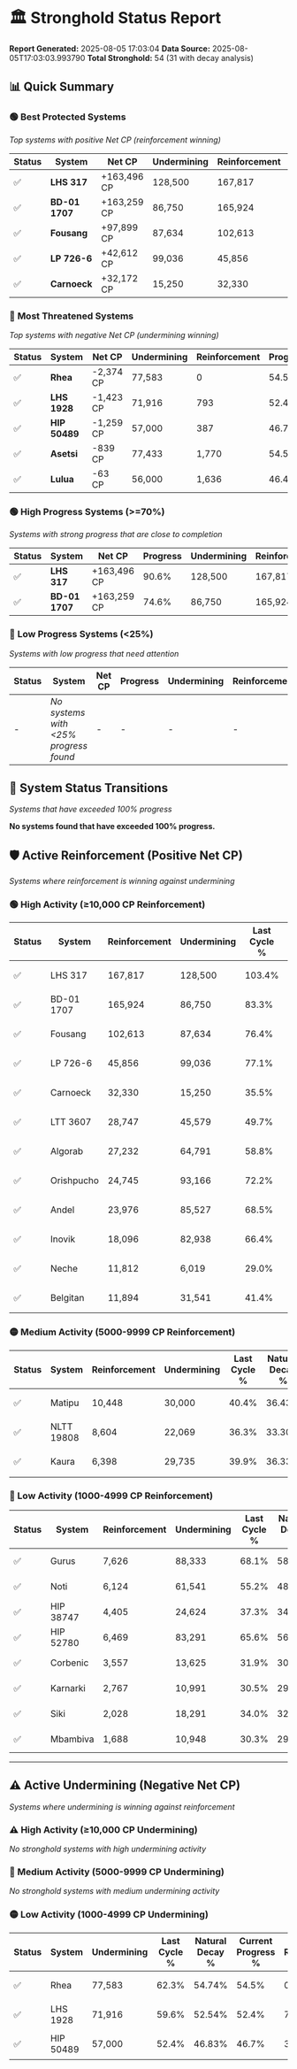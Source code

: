 # 🏛️ Stronghold Status Report

**Report Generated:** 2025-08-05 17:03:04
**Data Source:** 2025-08-05T17:03:03.993790
**Total Stronghold:** 54 (31 with decay analysis)

## 📊 Quick Summary

### 🟢 **Best Protected Systems**
*Top systems with positive Net CP (reinforcement winning)*

| Status | System | Net CP | Undermining | Reinforcement | Progress |
|--------|--------|--------|-------------|---------------|----------|
| ✅ | **LHS 317** | +163,496 CP | 128,500 | 167,817 | 90.6% |
| ✅ | **BD-01 1707** | +163,259 CP | 86,750 | 165,924 | 74.6% |
| ✅ | **Fousang** | +97,899 CP | 87,634 | 102,613 | 67.6% |
| ✅ | **LP 726-6** | +42,612 CP | 99,036 | 45,856 | 67.2% |
| ✅ | **Carnoeck** | +32,172 CP | 15,250 | 32,330 | 34.0% |

### 🔴 **Most Threatened Systems**
*Top systems with negative Net CP (undermining winning)*

| Status | System | Net CP | Undermining | Reinforcement | Progress |
|--------|--------|--------|-------------|---------------|----------|
| ✅ | **Rhea** | -2,374 CP | 77,583 | 0 | 54.5% |
| ✅ | **LHS 1928** | -1,423 CP | 71,916 | 793 | 52.4% |
| ✅ | **HIP 50489** | -1,259 CP | 57,000 | 387 | 46.7% |
| ✅ | **Asetsi** | -839 CP | 77,433 | 1,770 | 54.5% |
| ✅ | **Lulua** | -63 CP | 56,000 | 1,636 | 46.4% |

### 🟢 **High Progress Systems (>=70%)**
*Systems with strong progress that are close to completion*

| Status | System | Net CP | Progress | Undermining | Reinforcement |
|--------|--------|--------|----------|-------------|---------------|
| ✅ | **LHS 317** | +163,496 CP | 90.6% | 128,500 | 167,817 |
| ✅ | **BD-01 1707** | +163,259 CP | 74.6% | 86,750 | 165,924 |

### 🔴 **Low Progress Systems (<25%)**
*Systems with low progress that need attention*

| Status | System | Net CP | Progress | Undermining | Reinforcement |
|--------|--------|--------|----------|-------------|---------------|
| - | *No systems with <25% progress found* | - | - | - | - |
## 🔄 System Status Transitions
*Systems that have exceeded 100% progress*

**No systems found that have exceeded 100% progress.**

## 🛡️ Active Reinforcement (Positive Net CP)
*Systems where reinforcement is winning against undermining*

### 🟢 High Activity (≥10,000 CP Reinforcement)

| Status | System | Reinforcement | Undermining | Last Cycle % | Natural Decay % | Current Progress % | Current CP | Net CP | Activity |
|--------|--------|---------------|-------------|--------------|-----------------|-------------------|------------|--------|----------|
| ✅ | LHS 317 | 167,817 | 128,500 | 103.4% | 74.25% | 90.6% | 905,999 | +163,496 | 🟢 High Reinforcement |
| ✅ | BD-01 1707 | 165,924 | 86,750 | 83.3% | 58.27% | 74.6% | 746,000 | +163,259 | 🟢 High Reinforcement |
| ✅ | Fousang | 102,613 | 87,634 | 76.4% | 57.81% | 67.6% | 675,999 | +97,899 | 🟢 High Reinforcement |
| ✅ | LP 726-6 | 45,856 | 99,036 | 77.1% | 62.94% | 67.2% | 672,000 | +42,612 | 🟢 High Reinforcement |
| ✅ | Carnoeck | 32,330 | 15,250 | 35.5% | 30.78% | 34.0% | 340,000 | +32,172 | 🟢 High Reinforcement |
| ✅ | LTT 3607 | 28,747 | 45,579 | 49.7% | 42.37% | 45.1% | 451,000 | +27,332 | 🟢 High Reinforcement |
| ✅ | Algorab | 27,232 | 64,791 | 58.8% | 49.78% | 52.3% | 523,000 | +25,207 | 🟢 High Reinforcement |
| ✅ | Orishpucho | 24,745 | 93,166 | 72.2% | 60.72% | 62.9% | 629,000 | +21,802 | 🟢 High Reinforcement |
| ✅ | Andel | 23,976 | 85,527 | 68.5% | 57.77% | 59.9% | 599,000 | +21,275 | 🟢 High Reinforcement |
| ✅ | Inovik | 18,096 | 82,938 | 66.4% | 56.60% | 58.1% | 581,000 | +15,033 | 🟢 High Reinforcement |
| ✅ | Neche | 11,812 | 6,019 | 29.0% | 27.21% | 28.4% | 284,000 | +11,915 | 🟢 High Reinforcement |
| ✅ | Belgitan | 11,894 | 31,541 | 41.4% | 37.08% | 38.2% | 382,000 | +11,239 | 🟢 High Reinforcement |

### 🟡 Medium Activity (5000-9999 CP Reinforcement)

| Status | System | Reinforcement | Undermining | Last Cycle % | Natural Decay % | Current Progress % | Current CP | Net CP | Activity |
|--------|--------|---------------|-------------|--------------|-----------------|-------------------|------------|--------|----------|
| ✅ | Matipu | 10,448 | 30,000 | 40.4% | 36.43% | 37.4% | 374,000 | +9,710 | 🟡 Medium Reinforcement |
| ✅ | NLTT 19808 | 8,604 | 22,069 | 36.3% | 33.30% | 34.1% | 341,000 | +7,955 | 🟡 Medium Reinforcement |
| ✅ | Kaura | 6,398 | 29,735 | 39.9% | 36.33% | 36.9% | 369,000 | +5,681 | 🟡 Medium Reinforcement |

### 🔴 Low Activity (1000-4999 CP Reinforcement)

| Status | System | Reinforcement | Undermining | Last Cycle % | Natural Decay % | Current Progress % | Current CP | Net CP | Activity |
|--------|--------|---------------|-------------|--------------|-----------------|-------------------|------------|--------|----------|
| ✅ | Gurus | 7,626 | 88,333 | 68.1% | 58.82% | 59.3% | 593,000 | +4,758 | 🔵 Low Reinforcement |
| ✅ | Noti | 6,124 | 61,541 | 55.2% | 48.57% | 49.0% | 490,000 | +4,311 | 🔵 Low Reinforcement |
| ✅ | HIP 38747 | 4,405 | 24,624 | 37.3% | 34.40% | 34.8% | 348,000 | +3,961 | 🔵 Low Reinforcement |
| ✅ | HIP 52780 | 6,469 | 83,291 | 65.6% | 56.91% | 57.3% | 573,000 | +3,852 | 🔵 Low Reinforcement |
| ✅ | Corbenic | 3,557 | 13,625 | 31.9% | 30.16% | 30.5% | 305,000 | +3,449 | 🔵 Low Reinforcement |
| ✅ | Karnarki | 2,767 | 10,991 | 30.5% | 29.13% | 29.4% | 294,000 | +2,716 | 🔵 Low Reinforcement |
| ✅ | Siki | 2,028 | 18,291 | 34.0% | 32.01% | 32.2% | 322,000 | +1,907 | 🔵 Low Reinforcement |
| ✅ | Mbambiva | 1,688 | 10,948 | 30.3% | 29.05% | 29.2% | 292,000 | +1,487 | 🔵 Low Reinforcement |


---

## ⚠️ Active Undermining (Negative Net CP)
*Systems where undermining is winning against reinforcement*

### ⚠️ High Activity (≥10,000 CP Undermining)

*No stronghold systems with high undermining activity*

### 🔶 Medium Activity (5000-9999 CP Undermining)

*No stronghold systems with medium undermining activity*

### 🟡 Low Activity (1000-4999 CP Undermining)

| Status | System | Undermining | Last Cycle % | Natural Decay % | Current Progress % | Reinforcement | Current CP | Net CP | Activity |
|--------|--------|-------------|--------------|-----------------|-------------------|---------------|------------|--------|----------|
| ✅ | Rhea | 77,583 | 62.3% | 54.74% | 54.5% | 0 | 545,000 | -2,374 | 🟡 Low Undermining |
| ✅ | LHS 1928 | 71,916 | 59.6% | 52.54% | 52.4% | 793 | 524,000 | -1,423 | 🟡 Low Undermining |
| ✅ | HIP 50489 | 57,000 | 52.4% | 46.83% | 46.7% | 387 | 467,000 | -1,259 | 🟡 Low Undermining |
